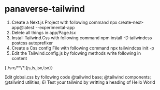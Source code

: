 # panaverse-tailwind

1) Create a Next.js Project with following command
npx create-next-app@latest --experimental-app
2) Delete all things in app/Page.tsx
3) Install Tailwind.Css with following command
npm install -D tailwindcss postcss autoprefixer
4) Create a Css config File with following command
npx tailwindcss init -p
5) Edit the Tailwind.config.js by folowing methods
write following in content

{./src/**/*.{js,ts,jsx,tsx}}

Edit global.css by following code
@tailwind base;
@tailwind components;
@tailwind utilities;
6) Test your tailwind by writting a heading of Hello World

